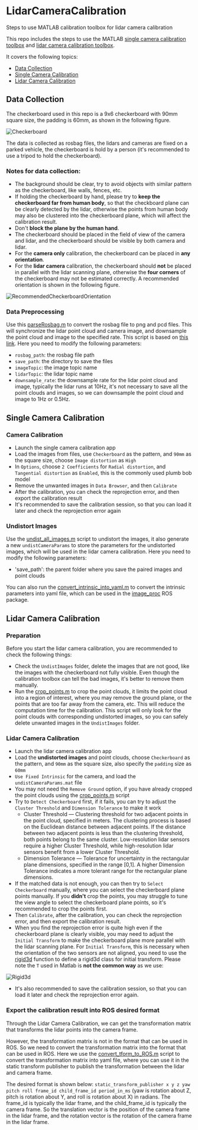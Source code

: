 # LidarCameraCalibration
Steps to use MATLAB calibration toolbox for lidar camera calibration

This repo includes the steps to use the MATLAB [single camera calibration toolbox](https://www.mathworks.com/help/vision/ug/using-the-single-camera-calibrator-app.html) and [lidar camera calibration toolbox](https://www.mathworks.com/help/lidar/ug/get-started-lidar-camera-calibrator.html).

It covers the following topics:
- [Data Collection](#data-collection)
- [Single Camera Calibration](#single-camera-calibration)
- [Lidar Camera Calibration](#lidar-camera-calibration)

## Data Collection
The checkerboard used in this repo is a 9x6 checkerboard with 90mm square size, the padding is 60mm, as shown in the following figure.

![Checkerboard](./images/checkerboard.png)

The data is collected as rosbag files, the lidars and cameras are fixed on a parked vehicle, the checkerboard is hold by a person (it's recommended to use a tripod to hold the checkerboard).

### Notes for data collection:
- The background should be clear, try to avoid objects with similar pattern as the checkerboard, like walls, fences, etc.
- If holding the checkerboard by hand, please try to **keep the checkerboard far from human body**, so that the checkboard plane can be clearly detected by the lidar, otherwise the points from human body may also be clustered into the checkerboard plane, which will affect the calibration result.
- Don't **block the plane by the human hand**.
- The checkerboard should be placed in the field of view of the camera and lidar, and the checkerboard should be visible by both camera and lidar.
- For the **camera only** calibration, the checkerboard can be placed in **any orientation**.
- For the **lidar camera** calibration, the checkerboard should **not** be placed in parallel with the lidar scanning plane, otherwise the **four corners** of the checkerboard may not be estimated correctly. A recommended orientation is shown in the following figure.

![RecommendedCheckerboardOrientation](./images/recommended_orientation_for_lidar_cam_calibration.png)

### Data Preprocessing
Use this [parseRosbag.m](./scripts/parseRosbag.m) to convert the rosbag file to png and pcd files. This will synchronize the lidar point cloud and camera image, and downsample the point cloud and image to the specified rate. This script is based on [this link](https://www.mathworks.com/help/lidar/ug/read-lidar-and-camera-data-from-rosbag.html).
Here you need to modify the following parameters:
- `rosbag_path`: the rosbag file path
- `save_path`: the directory to save the files
- `imageTopic`: the image topic name
- `lidarTopic`: the lidar topic name
- `downsample_rate`: the downsample rate for the lidar point cloud and image, typically the lidar runs at 10Hz, it's not necessary to save all the point clouds and images, so we can downsample the point cloud and image to 1Hz or 0.5Hz.

## Single Camera Calibration
### Camera Calibration
- Launch the single camera calibration app
- Load the images from files, use `Checkerboard` as the pattern, and `90mm` as the square size, choose `Image distortion` as `High`
- In `Options`, choose `2 Coefficients` for `Radial distortion`, and `Tangential distortion` as `Enabled`, this is the commonly used plumb bob model
- Remove the unwanted images in `Data Browser`, and then `Calibrate`
- After the calibration, you can check the reprojection error, and then export the calibration result
- It's recommended to save the calibration session, so that you can load it later and check the reprojection error again

### Undistort Images
Use the [undist_all_images.m](./scripts/undist_all_images.m) script to undistort the images, it also generate a new `undistCameraParams` to store the parameters for the undistorted images, which will be used in the lidar camera calibration.
Here you need to modify the following parameters:
- 'save_path': the parent folder where you save the paired images and point clouds

You can also run the [convert_intrinsic_into_yaml.m](./scripts/convert_intrinsic_into_yaml.m) to convert the intrinsic parameters into yaml file, which can be used in the [image_proc](http://wiki.ros.org/image_proc) ROS package.

## Lidar Camera Calibration
### Preparation
Before you start the lidar camera calibration, you are recommended to check the following things:
- Check the `UndistImages` folder, delete the images that are not good, like the images with the checkerboard not fully visible. Even though the calibration toolbox can tell the bad images, it's better to remove them manually.
- Run the [crop_points.m](./scripts/crop_points.m) to crop the point clouds, it limits the point cloud into a region of interest, where you may remove the ground plane, or the points that are too far away from the camera, etc. This will reduce the computation time for the calibration. This script will only look for the point clouds with corresponding undistorted images, so you can safely delete unwanted images in the `UndistImages` folder.

### Lidar Camera Calibration
- Launch the lidar camera calibration app
- Load the **undistorted images** and point clouds, choose `Checkerboard` as the pattern, and `90mm` as the square size, also specify the `padding` size as `60mm`
- `Use Fixed Intrinsic` for the camera, and load the `undistCameraParams.mat` file
- You may not need the `Remove Ground` option, if you have already cropped the point clouds using the [crop_points.m](./scripts/crop_points.m) script
- Try to `Detect Checkerboard` first, if it fails, you can try to adjust the `Cluster Threshold` and `Dimension Tolerance` to make it work
    - Cluster Threshold — Clustering threshold for two adjacent points in the point cloud, specified in meters. The clustering process is based on the Euclidean distance between adjacent points. If the distance between two adjacent points is less than the clustering threshold, both points belong to the same cluster. Low-resolution lidar sensors require a higher Cluster Threshold, while high-resolution lidar sensors benefit from a lower Cluster Threshold.
    - Dimension Tolerance — Tolerance for uncertainty in the rectangular plane dimensions, specified in the range [0,1]. A higher Dimension Tolerance indicates a more tolerant range for the rectangular plane dimensions.
- If the matched data is not enough, you can then try to `Select Checkerboard` manually, where you can select the checkerboard plane points manually. If you **didn't** crop the points, you may struggle to tune the view angle to select the checkerboard plane points, so it's recommended to crop the points first.
- Then `Calibrate`, after the calibration, you can check the reprojection error, and then export the calibration result.
- When you find the reprojection error is quite high even if the checkerboard plane is clearly visible, you may need to adjust the `Initial Transform` to make the checkerboard plane more parallel with the lidar scanning plane. For `Initial Transform`, this is necessary when the orientation of the two sensors are not aligned, you need to use the [rigid3d](https://www.mathworks.com/help/images/ref/rigid3d.html) function to define a rigid3d class for initial transform. Please note the `T` used in Matlab is **not the common way** as we use:

![Rigid3d](./images/rigid3d.png)
- It's also recommended to save the calibration session, so that you can load it later and check the reprojection error again.

### Export the calibration result into ROS desired format
Through the Lidar Camera Calibration, we can get the transformation matrix that transforms the lidar points into the camera frame. 

However, the transformation matrix is not in the format that can be used in ROS. So we need to convert the transformation matrix into the format that can be used in ROS. Here we use the [convert_tform_to_ROS.m](./scripts/convert_tform_to_ROS.m) script to convert the transformation matrix into yaml file, where you can use it in the static transform publisher to publish the transformation between the lidar and camera frame.

The desired format is shown below:
`static_transform_publisher x y z yaw pitch roll frame_id child_frame_id period_in_ms` (yaw is rotation about Z, pitch is rotation about Y, and roll is rotation about X) in radians.
The frame_id is typically the lidar frame, and the child_frame_id is typically the camera frame. So the translation vector is the position of the camera frame in the lidar frame, and the rotation vector is the rotation of the camera frame in the lidar frame.